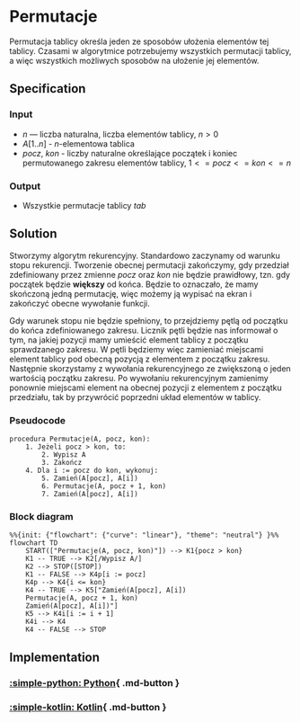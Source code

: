 # Permutacje

Permutacja tablicy określa jeden ze sposobów ułożenia elementów tej tablicy. Czasami w algorytmice potrzebujemy wszystkich permutacji tablicy, a więc wszystkich możliwych sposobów na ułożenie jej elementów.

## Specification

### Input

* $n$ — liczba naturalna, liczba elementów tablicy, $n>0$
* $A[1..n]$ - $n$-elementowa tablica 
* $pocz$, $kon$ - liczby naturalne określające początek i koniec permutowanego zakresu elementów tablicy, $1<=pocz<=kon<=n$

### Output

* Wszystkie permutacje tablicy $tab$

## Solution

Stworzymy algorytm rekurencyjny. Standardowo zaczynamy od warunku stopu rekurencji. Tworzenie obecnej permutacji zakończymy, gdy przedział zdefiniowany przez zmienne *pocz* oraz *kon* nie będzie prawidłowy, tzn. gdy początek będzie **większy** od końca. Będzie to oznaczało, że mamy skończoną jedną permutację, więc możemy ją wypisać na ekran i zakończyć obecne wywołanie funkcji.

Gdy warunek stopu nie będzie spełniony, to przejdziemy pętlą od początku do końca zdefiniowanego zakresu. Licznik pętli będzie nas informował o tym, na jakiej pozycji mamy umieścić element tablicy z początku sprawdzanego zakresu. W pętli będziemy więc zamieniać miejscami element tablicy pod obecną pozycją z elementem z początku zakresu. Następnie skorzystamy z wywołania rekurencyjnego ze zwiększoną o jeden wartością początku zakresu. Po wywołaniu rekurencyjnym zamienimy ponownie miejscami element na obecnej pozycji z elementem z początku przedziału, tak by przywrócić poprzedni układ elementów w tablicy.

### Pseudocode

```
procedura Permutacje(A, pocz, kon):
    1. Jeżeli pocz > kon, to:
        2. Wypisz A
        3. Zakończ
    4. Dla i := pocz do kon, wykonuj:
        5. Zamień(A[pocz], A[i])
        6. Permutacje(A, pocz + 1, kon)
        7. Zamień(A[pocz], A[i])
```

### Block diagram

```mermaid
%%{init: {"flowchart": {"curve": "linear"}, "theme": "neutral"} }%%
flowchart TD
    START(["Permutacje(A, pocz, kon)"]) --> K1{pocz > kon}
    K1 -- TRUE --> K2[/Wypisz A/]
    K2 --> STOP([STOP])
    K1 -- FALSE --> K4p[i := pocz]
    K4p --> K4{i <= kon}
    K4 -- TRUE --> K5["Zamień(A[pocz], A[i])
    Permutacje(A, pocz + 1, kon)
    Zamień(A[pocz], A[i])"]
    K5 --> K4i[i := i + 1]
    K4i --> K4
    K4 -- FALSE --> STOP
```

## Implementation

### [:simple-python: Python](../../programming/python/algorithms/backtracking/permutations.md){ .md-button }

### [:simple-kotlin: Kotlin](../../programming/kotlin/algorithms/backtracking/permutations.md){ .md-button }
